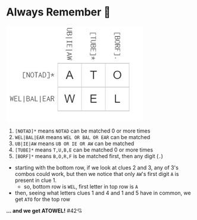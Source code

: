 # Always Remember 🚀

![alwaysrem](/Intermediate/solved-puzzle-images/alwaysrem.jpg)

1. `[NOTAD]*` means `NOTAD` can be matched 0 or more times
2. `WEL|BAL|EAR` means `WEL OR BAL OR EAR` can be matched
3. `UB|IE|AW` means `UB OR IE OR AW` can be matched
4. `[TUBE]*` means `T,U,B,E` can be matched 0 or more times
5. `[BORF]*` means `B,O,R,F` is be matched first, then any digit (`.`)

- starting with the bottom row, if we look at clues 2 and 3, any of 3's combos could work, but then we notice that only `AW`'s first digit `A` is present in clue 1. 
  - so, bottom row is `WEL`, first letter in top row is `A` 
- then, seeing what letters clues 1 and 4 and 1 and 5 have in common, we get `ATO` for the top row
  
**... and we get ATOWEL!** #42💘
